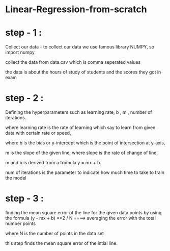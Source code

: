 # Linear-Regression-from-scratch


# step - 1 :

Collect our data - to collect our data we use famous library NUMPY, so import numpy

collect the data from data.csv which is comma seperated values

the data is about the hours of study of students and the scores they got in exam 

# step - 2 :

Defining the hyperparameters such as learning rate, b , m , number of iterations.

where learning rate is the rate of learning which say to learn from given data with certain rate or speed,

where b is the bias or y-intercept which is the point of intersection at y-axis,

m is the slope of the given line, where slope is the rate of change of line,

m and b is derived from a fromula y = mx + b.

num of iterations is the parameter to indicate how much time to take to train the model

# step - 3 :

finding the mean square error of the line for the given data points by using the formula (y - mx + b) **2 / N ====> averaging the error with the total number
points 

where N is the number of points in the data set 

this step finds the mean square error of the intial line. 
